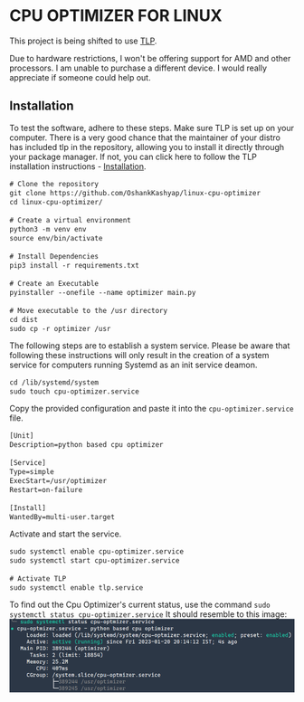 # CPU OPTIMIZER FOR LINUX
This project is being shifted to use [TLP](https://github.com/linrunner/TLP).

Due to hardware restrictions, I won't be offering support for AMD and other processors. I am unable to purchase a different device. I would really appreciate if someone could help out.

## Installation
To test the software, adhere to these steps. Make sure TLP is set up on your computer. There is a very good chance that the maintainer of your distro has included tlp in the repository, allowing you to install it directly through your package manager. If not, you can click here to follow the TLP installation instructions - [Installation](https://linrunner.de/tlp/installation/index.html).
```
# Clone the repository
git clone https://github.com/OshankKashyap/linux-cpu-optimizer
cd linux-cpu-optimizer/

# Create a virtual environment
python3 -m venv env
source env/bin/activate

# Install Dependencies
pip3 install -r requirements.txt

# Create an Executable
pyinstaller --onefile --name optimizer main.py

# Move executable to the /usr directory
cd dist
sudo cp -r optimizer /usr
```

The following steps are to establish a system service. Please be aware that following these instructions will only result in the creation of a system service for computers running Systemd as an init service deamon.

```
cd /lib/systemd/system
sudo touch cpu-optimizer.service
```

Copy the provided configuration and paste it into the `cpu-optimizer.service` file.
```
[Unit]
Description=python based cpu optimizer

[Service]
Type=simple
ExecStart=/usr/optimizer
Restart=on-failure

[Install]
WantedBy=multi-user.target
```

Activate and start the service.
```
sudo systemctl enable cpu-optimizer.service
sudo systemctl start cpu-optimizer.service

# Activate TLP
sudo systemctl enable tlp.service
```

To find out the Cpu Optimizer's current status, use the command `sudo systemctl status cpu-optimizer.service` It should resemble to this image:
![](images/service_running_ss.png)
